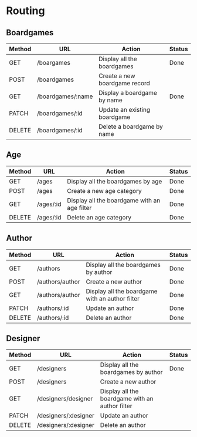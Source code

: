 # Routing

## Boardgames

| Method | URL | Action | Status |
| --- | --- | --- | --- |
| GET | /boargames | Display all the boardgames | Done |
| POST | /boardgames | Create a new boardgame record | |
| GET | /boardgames/:name | Display a boardgame by name | Done |
| PATCH | /boardgames/:id | Update an existing boardgame | |
| DELETE | /boardgames/:id | Delete a boardgame by name | |

## Age

| Method | URL | Action | Status |
| --- | --- | --- | --- |
| GET | /ages | Display all the boardgames by age | Done |
| POST | /ages | Create a new age category | Done |
| GET | /ages/:id | Display all the boardgame with an age filter | Done |
| DELETE | /ages/:id | Delete an age category | Done |

## Author

| Method | URL | Action | Status |
| --- | --- | --- | --- |
| GET | /authors | Display all the boardgames by author | Done |
| POST | /authors/author | Create a new author | Done |
| GET | /authors/author | Display all the boardgame with an author filter | Done |
| PATCH | /authors/:id | Update an author | Done |
| DELETE | /authors/:id | Delete an author | Done |

## Designer

| Method | URL | Action | Status |
| --- | --- | --- | --- |
| GET | /designers | Display all the boardgames by author | Done |
| POST | /designers | Create a new author |  |
| GET | /designers/designer | Display all the boardgame with an author filter |  |
| PATCH | /designers/:designer | Update an author |  |
| DELETE | /designers/:designer | Delete an author |  |
